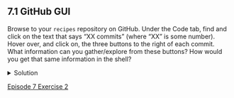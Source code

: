## 7.1 GitHub GUI

Browse to your ```recipes``` repository on GitHub. Under the Code tab, find and click on the text that says “XX commits” (where “XX” is some number). Hover over, and click on, the three buttons to the right of each commit. What information can you gather/explore from these buttons? How would you get that same information in the shell?

<details>
  <summary>
    Solution
  </summary>

  <p>
    The left-most button (with the picture of a clipboard) copies the full identifier of the commit to the clipboard. In the shell, <code>git log</code> will show you the full commit identifier for each commit.
  </p>
  <p>
    When you click on the middle button, you’ll see all of the changes that were made in that particular commit. Green shaded lines indicate additions and red ones removals. In the shell we can do the same thing with <code>git diff</code>. In particular, <code>git diff ID1..ID2</code> where ID1 and ID2 are commit identifiers (e.g. <code>git diff a3bf1e5..041e637</code>) will show the differences between those two commits.
  </p>
  <p>
    The right-most button lets you view all of the files in the repository at the time of that commit. To do this in the shell, we’d need to checkout the repository at that particular time. We can do this with <code>git checkout ID</code> where ID is the identifier of the commit we want to look at. If we do this, we need to remember to put the repository back to the right state afterwards!
  </p>
  
</details>

[Episode 7 Exercise 2](episode7_ex2.md)

